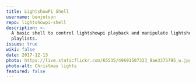 ```yaml
---
title: LightshowPi Shell
username: benjetson
repo: lightshowpi-shell
description: >-
  A basic shell to control lightshowpi playback and manipulate lightshowpi
  playlists.
issues: true
wiki: false
date: 2017-12-13
photo: https://live.staticflickr.com/65535/49691507323_9ae3375795_w.jpg
photo-alt: Christmas lights
featured: false
---
```


